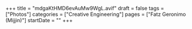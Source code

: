 +++
title = "mdgaKtHMD6evAuMw9WgL.avif"
draft = false
tags = ["Photos"]
categories = ["Creative Engineering"]
pages = ["Fatz Geronimo (Mijjin)"]
startDate = ""
+++
